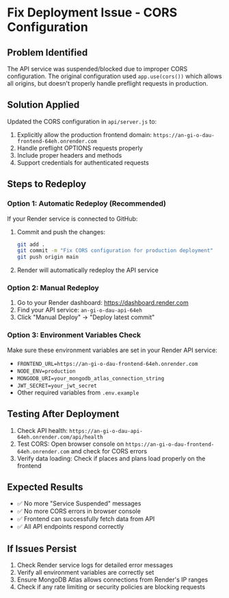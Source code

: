 # Fix Deployment Issue - CORS Configuration

## Problem Identified
The API service was suspended/blocked due to improper CORS configuration. The original configuration used `app.use(cors())` which allows all origins, but doesn't properly handle preflight requests in production.

## Solution Applied
Updated the CORS configuration in `api/server.js` to:
1. Explicitly allow the production frontend domain: `https://an-gi-o-dau-frontend-64eh.onrender.com`
2. Handle preflight OPTIONS requests properly
3. Include proper headers and methods
4. Support credentials for authenticated requests

## Steps to Redeploy

### Option 1: Automatic Redeploy (Recommended)
If your Render service is connected to GitHub:
1. Commit and push the changes:
   ```bash
   git add .
   git commit -m "Fix CORS configuration for production deployment"
   git push origin main
   ```
2. Render will automatically redeploy the API service

### Option 2: Manual Redeploy
1. Go to your Render dashboard: https://dashboard.render.com
2. Find your API service: `an-gi-o-dau-api-64eh`
3. Click "Manual Deploy" → "Deploy latest commit"

### Option 3: Environment Variables Check
Make sure these environment variables are set in your Render API service:
- `FRONTEND_URL=https://an-gi-o-dau-frontend-64eh.onrender.com`
- `NODE_ENV=production`
- `MONGODB_URI=your_mongodb_atlas_connection_string`
- `JWT_SECRET=your_jwt_secret`
- Other required variables from `.env.example`

## Testing After Deployment
1. Check API health: `https://an-gi-o-dau-api-64eh.onrender.com/api/health`
2. Test CORS: Open browser console on `https://an-gi-o-dau-frontend-64eh.onrender.com` and check for CORS errors
3. Verify data loading: Check if places and plans load properly on the frontend

## Expected Results
- ✅ No more "Service Suspended" messages
- ✅ No more CORS errors in browser console
- ✅ Frontend can successfully fetch data from API
- ✅ All API endpoints respond correctly

## If Issues Persist
1. Check Render service logs for detailed error messages
2. Verify all environment variables are correctly set
3. Ensure MongoDB Atlas allows connections from Render's IP ranges
4. Check if any rate limiting or security policies are blocking requests